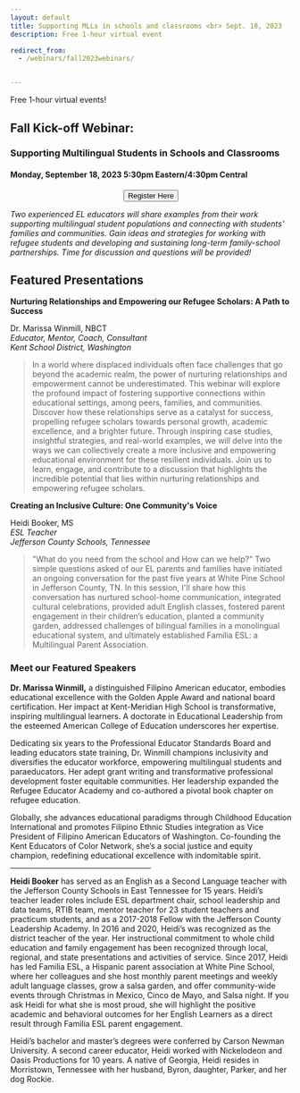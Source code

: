 ```yaml
---
layout: default
title: Supporting MLLs in schools and classrooms <br> Sept. 18, 2023
description: Free 1-hour virtual event

redirect_from: 
  - /webinars/fall2023webinars/


---
```


Free 1-hour virtual events!

## Fall Kick-off Webinar: <br> 
### Supporting Multilingual Students in Schools and Classrooms

#### Monday, September 18, 2023 5:30pm Eastern/4:30pm Central

<p style="text-align: center;"><input class="register-button" type="button" onclick="location.href='https://forms.gle/mbiWYcfNFgBuLfbx8';" value="Register Here" /></p>

*Two experienced EL educators will share examples from their work supporting multilingual student populations and connecting with students' families and communities. Gain ideas and strategies for working with refugee students and developing and sustaining long-term family-school partnerships. Time for discussion and questions will be provided!*

Featured Presentations
------------
**Nurturing Relationships and Empowering our Refugee Scholars: A Path to Success**

Dr. Marissa Winmill, NBCT <br>
*Educator, Mentor, Coach, Consultant* <br>
*Kent School District, Washington* <br>

> In a world where displaced individuals often face challenges that go beyond the academic realm, the power of nurturing relationships and empowerment cannot be underestimated. This webinar will explore the profound impact of fostering supportive connections within educational settings, among peers, families, and communities. Discover how these relationships serve as a catalyst for success, propelling refugee scholars towards personal growth, academic excellence, and a brighter future. Through inspiring case studies, insightful strategies, and real-world examples, we will delve into the ways we can collectively create a more inclusive and empowering educational environment for these resilient individuals. Join us to learn, engage, and contribute to a discussion that highlights the incredible potential that lies within nurturing relationships and empowering refugee scholars.

**Creating an Inclusive Culture: One Community's Voice**

Heidi Booker, MS <br>
*ESL Teacher*<br>
*Jefferson County Schools, Tennessee*<br>

> "What do you need from the school and How can we help?” Two simple questions asked of our EL parents and families have initiated an ongoing conversation for the past five years at White Pine School in Jefferson County, TN. In this session, I'll share how this conversation has nurtured school-home communication, integrated cultural celebrations, provided adult English classes, fostered parent engagement in their children’s education, planted a community garden, addressed challenges of bilingual families in a monolingual educational system, and ultimately established Familia ESL: a Multilingual Parent Association.

### Meet our Featured Speakers ###
**Dr. Marissa Winmill,** a distinguished Filipino American educator, embodies educational excellence with the Golden Apple Award and national board certification. Her impact at Kent-Meridian High School is transformative, inspiring multilingual learners. A doctorate in Educational Leadership from the esteemed American College of Education underscores her expertise.

Dedicating six years to the Professional Educator Standards Board and leading educators state training, Dr. Winmill champions inclusivity and diversifies the educator workforce, empowering multilingual students and paraeducators. Her adept grant writing and transformative professional development foster equitable communities. Her leadership expanded the Refugee Educator Academy and co-authored a pivotal book chapter on refugee education.

Globally, she advances educational paradigms through Childhood Education International and promotes Filipino Ethnic Studies integration as Vice President of Filipino American Educators of Washington. Co-founding the Kent Educators of Color Network, she’s a social justice and equity champion, redefining educational excellence with indomitable spirit.

<hr  style="width:50%">

**Heidi Booker** has served as an English as a Second Language teacher with the Jefferson County Schools in East Tennessee for 15 years. Heidi’s teacher leader roles include ESL department chair, school leadership and data teams, RTIB team, mentor teacher for 23 student teachers and practicum students, and as a 2017-2018 Fellow with the Jefferson County Leadership Academy. In 2016 and 2020, Heidi’s was recognized as the district teacher of the year. Her instructional commitment to whole child education and family engagement has been recognized through local, regional, and state presentations and activities of service. Since 2017, Heidi has led Familia ESL, a Hispanic parent association at White Pine School, where her colleagues and she host monthly parent meetings and weekly adult language classes, grow a salsa garden, and offer community-wide events through Christmas in Mexico, Cinco de Mayo, and Salsa night. If you ask Heidi for what she is most proud, she will highlight the positive academic and behavioral outcomes for her English Learners as a direct result through Familia ESL parent engagement.

Heidi’s bachelor and master’s degrees were conferred by Carson Newman University. A second career educator, Heidi worked with Nickelodeon and Oasis Productions for 10 years. A native of Georgia, Heidi resides in Morristown, Tennessee with her husband, Byron, daughter, Parker, and her dog Rockie.
